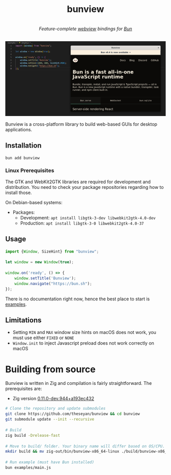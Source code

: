 <div align="center">
<br>
<h1>bunview</h1><br>
<i>
Feature-complete <a href="https://github.com/webview/webview">webview</a> bindings for <a href="https://bun.sh">Bun</a>
</i>
<br><br>
<!--<img alt="GitHub Workflow Status" src="https://img.shields.io/github/workflow/status/theseyan/bkg/CI">
<br><br>
-->
</div>

![Example Image](misc/bunview_intro.png)

Bunview is a cross-platform library to build web-based GUIs for desktop applications.

## Installation

```
bun add bunview
```

### Linux Prerequisites
The GTK and WebKit2GTK libraries are required for development and distribution. You need to check your package repositories regarding how to install those.

On Debian-based systems:

* Packages:
    * Development: `apt install libgtk-3-dev libwebkit2gtk-4.0-dev`
    * Production: `apt install libgtk-3-0 libwebkit2gtk-4.0-37`

## Usage

```js
import {Window, SizeHint} from "bunview";

let window = new Window(true);

window.on('ready', () => {
    window.setTitle('Bunview');
    window.navigate("https://bun.sh");
});
```

There is no documentation right now, hence the best place to start is [examples](https://github.com/theseyan/bunview/blob/main/examples).

## Limitations

- Setting `MIN` and `MAX` window size hints on macOS does not work, you must use either `FIXED` or `NONE`
- `Window.init` to inject Javascript preload does not work correctly on macOS

# Building from source
Bunview is written in Zig and compilation is fairly straightforward. The prerequisites are:
- Zig version [0.11.0-dev.944+a193ec432](https://ziglang.org/builds/zig-0.11.0-dev.944+a193ec432.tar.xz)

```bash
# Clone the repository and update submodules
git clone https://github.com/theseyan/bunview && cd bunview
git submodule update --init --recursive

# Build
zig build -Drelease-fast

# Move to build/ folder. Your binary name will differ based on OS/CPU.
mkdir build && mv zig-out/bin/bunview-x86_64-linux ./build/bunview-x86_64-linux

# Run example (must have Bun installed)
bun examples/main.js
```